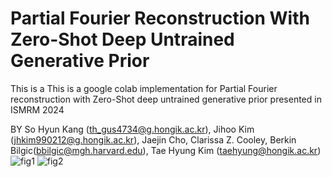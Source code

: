 # Partial Fourier Reconstruction With Zero-Shot Deep Untrained Generative Prior
This is a This is a google colab implementation for Partial Fourier reconstruction with Zero-Shot deep untrained generative prior presented in ISMRM 2024

BY So Hyun Kang (th_gus4734@g.hongik.ac.kr), Jihoo Kim (jhkim990212@g.hongik.ac.kr), Jaejin Cho, Clarissa Z. Cooley, Berkin Bilgic(bbilgic@mgh.harvard.edu), Tae Hyung Kim (taehyung@hongik.ac.kr)
![fig1](https://github.com/G-who0212/Partial_Fourier_Reconstruction_With_Zero-Shot_Deep_Untrained_Generative_Prior/assets/81516037/45cff514-edc6-47dd-b63b-7803492612a1)
![fig2](https://github.com/G-who0212/Partial_Fourier_Reconstruction_With_Zero-Shot_Deep_Untrained_Generative_Prior/assets/81516037/89bedb64-163a-455a-9a00-d7d7262951df)
